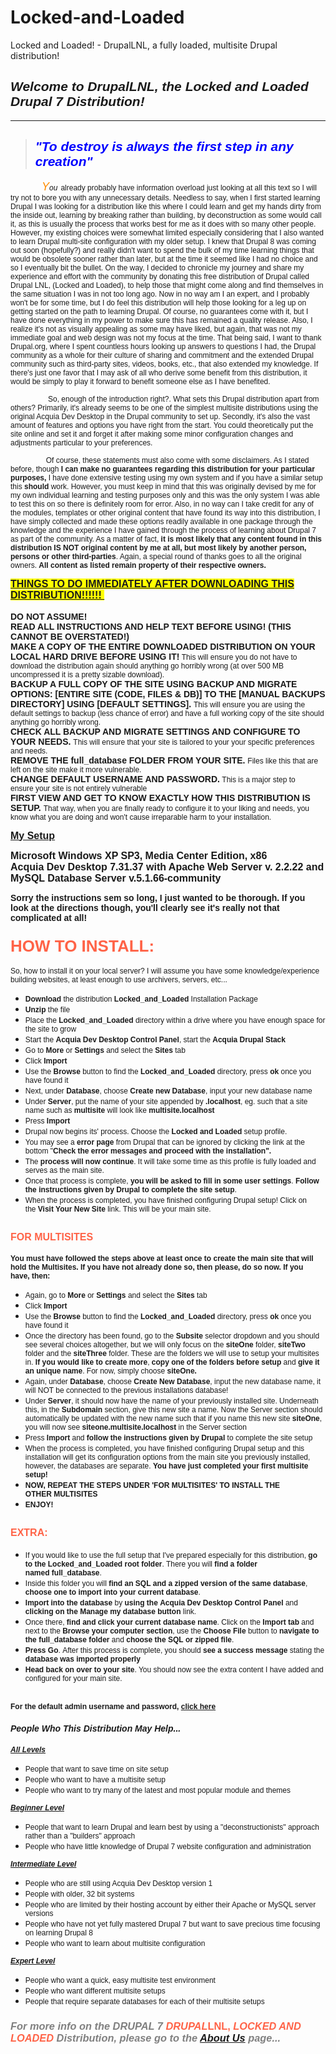 Locked-and-Loaded
=================

Locked and Loaded! - DrupalLNL, a fully loaded, multisite Drupal distribution!
<h2><em><span style="font-family:arial,helvetica,sans-serif;">Welcome to DrupalLNL,&nbsp;the Locked and Loaded Drupal 7 Distribution!</span></em></h2>

<hr />
<blockquote>
<h2 style="color:Blue;"><em><span style="font-family:arial,helvetica,sans-serif;">"To destroy is always the first step in any creation"</span></em></h2>
</blockquote>

<p><span style="font-size:12px;"><span style="font-family:arial,helvetica,sans-serif;"><span style="font-size:18px;"><span style="font-size:12px;"><span style="color:#FF8C00;"><span style="font-size:18px;">&nbsp; &nbsp; &nbsp; &nbsp; &nbsp; <em>Y</em></span></span><em>ou</em></span> </span>already probably have information overload just looking at all this text so I will try not to bore you with any unnecessary details. Needless to say, when I first started learning Drupal I was looking for a distribution like this where I could learn and get my hands dirty from the inside out, learning by breaking rather than building, by deconstruction as some would call it, as this is usually the process that works best for me as it does with so many other people. However,&nbsp;</span></span><span style="font-size:12px;"><span style="font-family:arial,helvetica,sans-serif;">my existing choices were somewhat limited especially considering that I also wanted to learn Drupal multi-site configuration with my older setup. I knew that Drupal 8 was coming out soon (hopefully?) and really didn't want to spend the bulk of my time learning things that would be obsolete sooner rather than later, but at the time it seemed like I had no choice and so I eventually bit the bullet. On the way, I decided to chronicle my journey and share my experience and effort with the community by donating this free distribution of Drupal called Drupal LNL, (Locked and Loaded), to help those that might come along and find themselves in the same situation I was in not too long ago. Now in no way am I an expert, and I probably won't be for some time, but I do feel this distribution will help those looking for a leg up on getting started on the path to learning Drupal. Of course, no guarantees come with it, but I have done everything in my power to make sure this has remained a quality release. Also, I realize it's not as visually appealing as some may have liked, but again, that was not my immediate&nbsp;goal and web design was not my focus at the time. That being said,&nbsp;I want to thank Drupal.org, where I spent countless hours looking up answers to questions I had, the Drupal community as a whole for their culture of sharing and commitment and the extended Drupal community such as third-party sites, videos, books, etc., that also extended my knowledge. If there's just one favor that I may ask of all who derive some benefit from this distribution, it would be simply to play it forward to benefit someone else as I have benefited.&nbsp;</span></span></p>

<p><span style="font-size:12px;"><span style="font-family:arial,helvetica,sans-serif;">&nbsp; &nbsp; &nbsp; &nbsp; &nbsp; &nbsp; &nbsp; &nbsp; &nbsp; So, enough of the introduction right?. What sets this Drupal distribution apart from others? Primarily, it's already seems to be one of the simplest multisite distributions using the original Acquia Dev Desktop in the Drupal community to set up. Secondly, it's also the vast amount of features and options you have right from the start. You could theoretically put the site online and set it and forget it after making some minor configuration changes and adjustments particular to your preferences.</span></span></p>

<p><span style="font-size:12px;"><span style="font-family:arial,helvetica,sans-serif;">&nbsp; &nbsp; &nbsp; &nbsp; &nbsp; &nbsp; &nbsp; &nbsp; &nbsp;Of course, these statements must also come with some disclaimers. As I stated before, though <strong>I can make no guarantees regarding this distribution for your particular purposes,</strong> I have done extensive testing using my own system and if you have a similar setup this <strong>should</strong> work. However, you must keep in mind that this was originally devised by me for my own&nbsp;individual&nbsp;learning and testing purposes only and this was the only system I was able to test this on so there is definitely room for error. Also, in no way can I take credit for any of the modules, templates or other original content that have found its way into this distribution, I have simply collected and made these options readily available in one package through the knowledge and the experience I have gained through the process of learning about Drupal 7 as part of the community. As a matter of fact, <strong>it is most likely that any content found in this distribution IS NOT original content by me at all, but most likely by another person, persons or other third-parties</strong>. Again, a special round of thanks goes to all the original owners. <strong>All content as listed remain property of their respective owners.</strong></span></span></p>

<p><span style="background-color:Yellow;"><span style="font-size:14px;"><span style="font-family:arial,helvetica,sans-serif;"><u><strong><span style="font-size:16px;">THINGS TO DO IMMEDIATELY AFTER DOWNLOADING THIS DISTRIBUTION!!!!!!&nbsp;</span></strong></u></span></span></span><br />
<br />
<span style="font-family:arial,helvetica,sans-serif;"><span style="font-size:14px;"><strong>DO NOT ASSUME! </strong></span><br />
<strong><span style="font-size:14px;">READ ALL INSTRUCTIONS AND HELP TEXT BEFORE USING! (THIS CANNOT BE OVERSTATED!) </span></strong><br />
<span style="font-size:14px;"><strong>MAKE A COPY OF THE ENTIRE DOWNLOADED DISTRIBUTION ON YOUR LOCAL HARD DRIVE BEFORE USING IT!</strong><span style="font-size:12px;">&nbsp;</span></span><span style="font-size:12px;">This will ensure you do not have to download the distribution again should anything go horribly wrong (at over 500 MB uncompressed it is a pretty sizable download).&nbsp;</span><br />
<strong><span style="font-size: 14px;">​BACKUP A FULL COPY OF THE SITE USING BACKUP AND MIGRATE OPTIONS: [ENTIRE SITE (CODE, FILES &amp; DB)] TO THE [MANUAL BACKUPS DIRECTORY] USING [DEFAULT SETTINGS].&nbsp;</span></strong><span style="font-size:12px;">This will ensure you are using the default settings to backup (less chance of error) and have a full working copy of the site should anything go horribly wrong.&nbsp;</span><br />
<strong><span style="font-size:14px;">CHECK ALL BACKUP AND MIGRATE SETTINGS AND CONFIGURE TO YOUR NEEDS.&nbsp;</span></strong><span style="font-size: 12px;">This will ensure that your site is tailored to your your specific preferences and needs.&nbsp;</span><br />
<span style="font-size: 14px;"><b>REMOVE THE full_database FOLDER FROM YOUR SITE. </b><span style="font-size:12px;">Files like this that are left on the site make it more vulnerable.&nbsp;<br />
<strong><span style="font-size:14px;">CHANGE DEFAULT USERNAME AND PASSWORD.</span></strong>&nbsp;This is a major step to ensure&nbsp;your site is not entirely&nbsp;vulnerable</span></span></span><br />
<span style="font-family:arial,helvetica,sans-serif;"><span style="font-size: 14px;"><b>FIRST VIEW AND GET TO KNOW EXACTLY HOW THIS DISTRIBUTION&nbsp;IS SETUP.&nbsp;</b></span><span style="font-size: 12px;">That way, when you are finally ready to configure it to your liking and needs, you know what you are doing and won't cause irreparable harm to your installation.</span></span></p>

<p><u><strong><span style="font-size:16px;"><span style="font-family:arial,helvetica,sans-serif;">My Setup</span></span></strong></u></p>

<p><strong><span style="font-size:16px;"><span style="font-family:arial,helvetica,sans-serif;">Microsoft Windows XP SP3, Media Center Edition, x86<br />
Acquia&nbsp;Dev Desktop 7.31.37 with Apache Web Server v. 2.2.22 and MySQL Database Server v.5.1.66-community</span></span></strong></p>

<p><span style="font-size:14px;"><strong><span style="font-family:arial,helvetica,sans-serif;">Sorry the instructions sem so long,&nbsp;I just wanted to be thorough. If you look at the directions though, you'll clearly&nbsp;see it's really not that complicated at all!</span></strong></span></p>

<h3 style="color: rgb(255, 99, 71);"><span style="font-size:26px;"><span style="font-family:arial,helvetica,sans-serif;">HOW TO INSTALL:</span></span></h3>

<p><span style="font-size:12px;"><span style="font-family:arial,helvetica,sans-serif;">So, how to install it on your local server? I will assume you have some knowledge/experience building websites, at least enough to use&nbsp;archivers, servers, etc...</span></span></p>

<ul>
	<li><span style="font-size:12px;"><span style="font-family:arial,helvetica,sans-serif;"><strong>Download</strong> the distribution <strong>Locked_and_Loaded</strong> Installation&nbsp;Package</span></span></li>
	<li><span style="font-size:12px;"><span style="font-family:arial,helvetica,sans-serif;"><strong>Unzip</strong> the file</span></span></li>
	<li><span style="font-size:12px;"><span style="font-family:arial,helvetica,sans-serif;">Place the <strong>Locked_and_Loaded</strong> directory within a drive where you have enough space for the site to grow</span></span></li>
	<li><span style="font-size:12px;"><span style="font-family:arial,helvetica,sans-serif;">Start the <strong>Acquia Dev Desktop Control Panel</strong>, start the <strong>Acquia Drupal Stack</strong></span></span></li>
	<li><span style="font-size:12px;"><span style="font-family:arial,helvetica,sans-serif;">Go to <strong>More</strong> or <strong>Settings</strong> and select the <strong>Sites</strong> tab</span></span></li>
	<li><span style="font-size:12px;"><span style="font-family:arial,helvetica,sans-serif;">Click <strong>Import</strong></span></span></li>
	<li><span style="font-size:12px;"><span style="font-family:arial,helvetica,sans-serif;">Use the <strong>Browse</strong> button to find the <strong>Locked_and_Loaded</strong> directory, press <strong>ok</strong> once you have found it</span></span></li>
	<li><span style="font-size:12px;"><span style="font-family:arial,helvetica,sans-serif;">Next, under <strong>Database</strong>, choose <strong>Create new Database</strong>, input your new database name</span></span></li>
	<li><span style="font-size:12px;"><span style="font-family:arial,helvetica,sans-serif;">Under <strong>Server</strong>, put the name of your site appended by <strong>.localhost</strong>, eg. such that a site name such as&nbsp;<strong>multisite</strong> will look like <strong>multisite.localhost</strong></span></span></li>
	<li><span style="font-size:12px;"><span style="font-family:arial,helvetica,sans-serif;">Press <strong>Import</strong> </span></span></li>
	<li><span style="font-size:12px;"><span style="font-family:arial,helvetica,sans-serif;">Drupal now begins its' process. Choose&nbsp;the <strong>Locked&nbsp;and&nbsp;Loaded</strong>&nbsp;setup&nbsp;profile. </span></span></li>
	<li><span style="font-size:12px;"><span style="font-family:arial,helvetica,sans-serif;">You may see a <strong>error page</strong>&nbsp;from Drupal&nbsp;that can be ignored by clicking the link at the bottom&nbsp;"<strong>Check the error messages and proceed with the installation".</strong></span></span></li>
	<li><span style="font-size:12px;"><span style="font-family:arial,helvetica,sans-serif;">The <strong>process will now continue</strong>. It will take some time as this profile is fully loaded and serves as the main site.</span></span></li>
	<li><span style="font-size:12px;"><span style="font-family:arial,helvetica,sans-serif;">Once that process is complete, <strong>you will be asked to fill in some user settings</strong>. </span></span><span style="font-size:12px;"><span style="font-family:arial,helvetica,sans-serif;"><strong>Follow the instructions given by Drupal to complete the site setup</strong>.</span></span></li>
	<li><span style="font-size:12px;"><span style="font-family:arial,helvetica,sans-serif;">When the process is completed, you have finished configuring Drupal setup! Click on the&nbsp;<strong>Visit Your New Site</strong> link.&nbsp;This will be your main site.</span></span></li>
</ul>

<h2 style="color:#FF6347;"><span style="font-size:16px;"><strong><span style="font-family:arial,helvetica,sans-serif;">FOR MULTISITES</span></strong></span></h2>

<p><strong><span style="font-size:12px;"><span style="font-family:arial,helvetica,sans-serif;">You must have followed the steps above at least once to create the main site that will hold the Multisites. If you have not already done so, then please, do so now. If you have,&nbsp;then:</span></span></strong></p>

<ul>
	<li><span style="font-size:12px;"><span style="font-family:arial,helvetica,sans-serif;">Again, <span style="font-size:12px;"><span style="font-family:arial,helvetica,sans-serif;">go to <strong>More</strong> or <strong>Settings</strong> and select the <strong>Sites</strong> tab</span></span></span></span></li>
	<li><span style="font-size:12px;"><span style="font-family:arial,helvetica,sans-serif;">Click <strong>Import</strong></span></span></li>
	<li><span style="font-size:12px;"><span style="font-family:arial,helvetica,sans-serif;">Use the <strong>Browse</strong> button to find the <strong>Locked_and_Loaded</strong> directory, press <strong>ok</strong> once you have found it</span></span></li>
	<li><span style="font-size:12px;"><span style="font-family:arial,helvetica,sans-serif;">Once the directory has been found, go to the <strong>Subsite</strong> selector dropdown and you should see several choices altogether, but we will only focus on the <strong>siteOne</strong> folder, <strong>siteTwo</strong> folder and the <strong>siteThree</strong> folder. These are the folders we will use to setup your multisites in.&nbsp;<strong>If you would like to create more</strong>, <strong>copy one of the folders before setup</strong> and <strong>give it an unique name</strong>.&nbsp;For now, simply choose <strong>siteOne.</strong></span></span></li>
	<li><span style="font-size:12px;"><span style="font-family:arial,helvetica,sans-serif;">Again, under <strong>Database</strong>, choose <strong>Create New Database</strong>, input the new database name, it will NOT be connected to the previous installations database!</span></span></li>
	<li><span style="font-size:12px;"><span style="font-family:arial,helvetica,sans-serif;">Under <strong>Server</strong>, it should now have the name of your previously installed site. Underneath this, in the <strong>Subdomain</strong> section, give this new site a name. Now the&nbsp;</span></span><span style="font-family: arial, helvetica, sans-serif; font-size: 12px;">Server section should automatically be updated with the new name such that if you name this new site </span><span style="font-size:12px;"><span style="font-family:arial,helvetica,sans-serif;"><strong>siteOne</strong></span></span><span style="font-family: arial, helvetica, sans-serif; font-size: 12px;">, you will now see <strong>siteone.multisite.localhost</strong> in the Server section</span></li>
	<li><span style="font-size:12px;"><span style="font-family:arial,helvetica,sans-serif;">Press <strong>Import</strong> and <strong>follow the instructions given by Drupal</strong> to complete the site setup</span></span></li>
	<li><span style="font-size:12px;"><span style="font-family:arial,helvetica,sans-serif;">When the process is completed, you have finished configuring Drupal setup and this installation will get its configuration options from the main site you previously installed, however, the databases are separate. <strong>You have just completed your first multisite setup!</strong></span></span></li>
	<li><span style="font-size:12px;"><span style="font-family:arial,helvetica,sans-serif;"><strong>NOW, REPEAT THE&nbsp;STEPS UNDER 'FOR MULTISITES'&nbsp;TO INSTALL THE OTHER&nbsp;MULTISITES&nbsp;</strong></span></span></li>
	<li><strong><span style="font-size:12px;"><span style="font-family:arial,helvetica,sans-serif;">ENJOY!</span></span></strong></li>
</ul>

<h2 style="color:#FF6347;"><span style="font-size:16px;"><strong><span style="font-family:arial,helvetica,sans-serif;">EXTRA:&nbsp;</span></strong></span></h2>

<ul>
	<li><span style="font-size:12px;"><span style="font-family:arial,helvetica,sans-serif;">If you would like to use the&nbsp;full&nbsp;setup that I've prepared especially for this distribution,&nbsp;<strong>go to the&nbsp;Locked_and_Loaded root folder</strong>. There you will <strong>find a&nbsp;folder named&nbsp;full_database</strong>.&nbsp;</span></span></li>
	<li><span style="font-size:12px;"><span style="font-family:arial,helvetica,sans-serif;">Inside this folder you will <strong>find an&nbsp;SQL&nbsp;and a&nbsp;zipped&nbsp;version of the same database</strong>, <strong>choose one to import&nbsp;into your current database</strong>.</span></span></li>
	<li><span style="font-size:12px;"><span style="font-family:arial,helvetica,sans-serif;"><strong>Import into the database</strong> by <strong>using the&nbsp;Acquia&nbsp;Dev Desktop&nbsp;Control Panel</strong>&nbsp;and <strong>clicking on the&nbsp;Manage my database&nbsp;button</strong> link.</span></span></li>
	<li><span style="font-size:12px;"><span style="font-family:arial,helvetica,sans-serif;">Once there,&nbsp;<strong>find and click your&nbsp;current database name</strong>. Click on the&nbsp;<strong>Import tab</strong>&nbsp;and next to the&nbsp;<strong>Browse your computer section</strong>,&nbsp;use the&nbsp;<strong>Choose File</strong>&nbsp;button to&nbsp;<strong>navigate to the full_database folder</strong>&nbsp;and&nbsp;<strong>choose the&nbsp;SQL&nbsp;or&nbsp;zipped file</strong>.&nbsp;</span></span></li>
	<li><span style="font-size:12px;"><span style="font-family:arial,helvetica,sans-serif;"><strong>Press Go</strong>.&nbsp;After this process is complete, you should <strong>see a success message</strong> stating the <strong>database was imported properly</strong></span></span></li>
	<li><span style="font-size:12px;"><span style="font-family:arial,helvetica,sans-serif;"><strong>Head back on over to your site</strong>. You should now see the extra content I have added and configured for your main site.</span></span><br />
	&nbsp;</li>
</ul>

<p><strong><span style="font-size:12px;"><span style="font-family:arial,helvetica,sans-serif;">​For the default admin username and password, <a href="/node/31" title="#users">click here</a></span></span></strong></p>

<h4><em><strong><span style="font-family:arial,helvetica,sans-serif;">People Who This Distribution May Help...</span></strong></em></h4>

<p><u><em><strong><span style="font-size:12px;"><span style="font-family:arial,helvetica,sans-serif;">All Levels</span></span></strong></em></u></p>

<ul>
	<li><span style="font-size:12px;"><span style="font-family:arial,helvetica,sans-serif;">People that want to save time on site setup</span></span></li>
	<li><span style="font-size:12px;"><span style="font-family:arial,helvetica,sans-serif;">People who want to have a multisite setup </span></span></li>
	<li><span style="font-size:12px;"><span style="font-family:arial,helvetica,sans-serif;">People who want to try many of the latest and most popular module and themes </span></span></li>
</ul>

<p><u><em><strong><span style="font-size:12px;"><span style="font-family:arial,helvetica,sans-serif;">Beginner Level </span></span></strong></em></u></p>

<ul>
	<li><span style="font-size:12px;"><span style="font-family:arial,helvetica,sans-serif;">People that want to learn Drupal and learn best by using a "deconstructionists" approach rather than a "builders" approach </span></span></li>
	<li><span style="font-size:12px;"><span style="font-family:arial,helvetica,sans-serif;">People who have little knowledge of Drupal 7 website configuration and administration </span></span></li>
</ul>

<p><u><em><strong><span style="font-size:12px;"><span style="font-family:arial,helvetica,sans-serif;">Intermediate Level </span></span></strong></em></u></p>

<ul>
	<li><span style="font-size:12px;"><span style="font-family:arial,helvetica,sans-serif;">People who are still using Acquia Dev Desktop version 1 </span></span></li>
	<li><span style="font-size:12px;"><span style="font-family:arial,helvetica,sans-serif;">People with older, 32 bit systems </span></span></li>
	<li><span style="font-size:12px;"><span style="font-family:arial,helvetica,sans-serif;">People who are limited by their hosting account by either their Apache or MySQL server versions </span></span></li>
	<li><span style="font-size:12px;"><span style="font-family:arial,helvetica,sans-serif;">People who have not yet fully mastered Drupal 7 but want to save precious time focusing on learning Drupal 8 </span></span></li>
	<li><span style="font-size:12px;"><span style="font-family:arial,helvetica,sans-serif;">People who want to learn about multisite configuration </span></span></li>
</ul>

<p><u><em><strong><span style="font-size:12px;"><span style="font-family:arial,helvetica,sans-serif;">Expert Level </span></span></strong></em></u></p>

<ul>
	<li><span style="font-size:12px;"><span style="font-family:arial,helvetica,sans-serif;">People who want a quick, easy multisite test environment </span></span></li>
	<li><span style="font-size:12px;"><span style="font-family:arial,helvetica,sans-serif;">People who want different multisite setups </span></span></li>
	<li><span style="font-size:12px;"><span style="font-family:arial,helvetica,sans-serif;">People that require separate databases for each of their multisite setups</span></span></li>
</ul>

<h3 style="color: gray;"><em><span style="font-family:arial,helvetica,sans-serif;">For more info on the DRUPAL 7 </span></em><span style="color: rgb(255, 99, 71);"><em><span style="font-family:arial,helvetica,sans-serif;">DRUPAL</span></em><span style="font-family:arial,helvetica,sans-serif;">LNL</span><span style="font-family:arial,helvetica,sans-serif;">,</span></span><em><span style="font-family:arial,helvetica,sans-serif;"><span style="color: rgb(255, 99, 71);">&nbsp;LOCKED AND LOADED</span>&nbsp;Distribution, please go to the <a href="/node/31">About Us</a> page...</span></em></h3>
